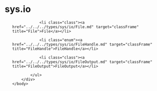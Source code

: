 <!DOCTYPE HTML PUBLIC "-//W3C//DTD HTML 4.01 Transitional//EN" "http://www.w3.org/tr/html4/loose.dtd">
<html>
	<head>
		<!-- Generated by chxdoc (build 752) on 2014-10-25 -->
		<title>Package io Type List</title>
	</head>
	<body>
		<div class="onepackage" id="types-frame">
			<h1>sys.io</h1>
			<ul class="packages">

				<li class="class"><a href="../../../types/sys/io/File.md" target="classFrame" title="File">File</a></li>

				<li class="enum"><a href="../../../types/sys/io/FileHandle.md" target="classFrame" title="FileHandle">FileHandle</a></li>

				<li class="class"><a href="../../../types/sys/io/FileOutput.md" target="classFrame" title="FileOutput">FileOutput</a></li>

			</ul>
		</div>
	</body>
</html>


